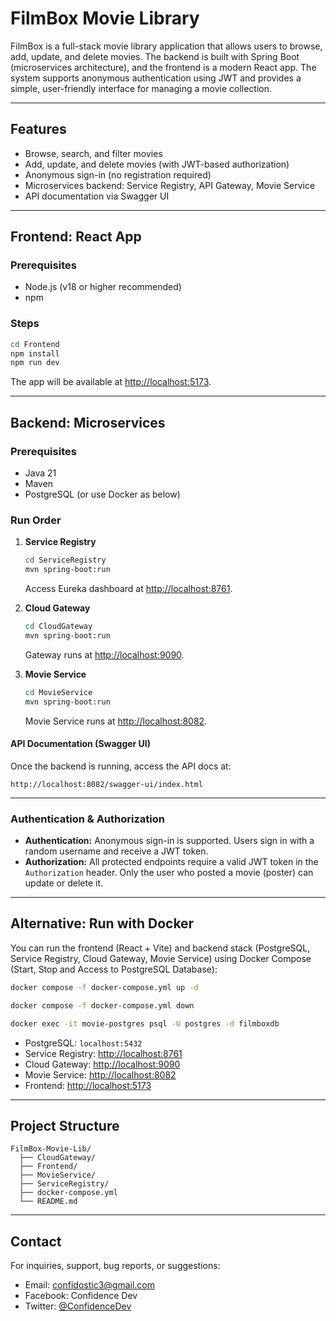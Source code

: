 # FilmBox Movie Library

FilmBox is a full-stack movie library application that allows users to browse, add, update, and delete movies. The backend is built with Spring Boot (microservices architecture), and the frontend is a modern React app. The system supports anonymous authentication using JWT and provides a simple, user-friendly interface for managing a movie collection.

---

## Features

- Browse, search, and filter movies
- Add, update, and delete movies (with JWT-based authorization)
- Anonymous sign-in (no registration required)
- Microservices backend: Service Registry, API Gateway, Movie Service
- API documentation via Swagger UI

---

## Frontend: React App

### Prerequisites

- Node.js (v18 or higher recommended)
- npm

### Steps

```sh
cd Frontend
npm install
npm run dev
```

The app will be available at [http://localhost:5173](http://localhost:5173).

---

## Backend: Microservices

### Prerequisites

- Java 21
- Maven
- PostgreSQL (or use Docker as below)

### Run Order

1. **Service Registry**

   ```sh
   cd ServiceRegistry
   mvn spring-boot:run
   ```

   Access Eureka dashboard at [http://localhost:8761](http://localhost:8761).

2. **Cloud Gateway**

   ```sh
   cd CloudGateway
   mvn spring-boot:run
   ```

   Gateway runs at [http://localhost:9090](http://localhost:9090).

3. **Movie Service**
   ```sh
   cd MovieService
   mvn spring-boot:run
   ```
   Movie Service runs at [http://localhost:8082](http://localhost:8082).

#### API Documentation (Swagger UI)

Once the backend is running, access the API docs at:

```
http://localhost:8082/swagger-ui/index.html
```

---

### Authentication & Authorization

- **Authentication:** Anonymous sign-in is supported. Users sign in with a random username and receive a JWT token.
- **Authorization:** All protected endpoints require a valid JWT token in the `Authorization` header. Only the user who posted a movie (poster) can update or delete it.

---

## Alternative: Run with Docker

You can run the frontend (React + Vite) and backend stack (PostgreSQL, Service Registry, Cloud Gateway, Movie Service) using Docker Compose (Start, Stop and Access to PostgreSQL Database):

```sh
docker compose -f docker-compose.yml up -d
```

```sh
docker compose -f docker-compose.yml down
```

```sh
docker exec -it movie-postgres psql -U postgres -d filmboxdb
```

- PostgreSQL: `localhost:5432`
- Service Registry: [http://localhost:8761](http://localhost:8761)
- Cloud Gateway: [http://localhost:9090](http://localhost:9090)
- Movie Service: [http://localhost:8082](http://localhost:8082)
- Frontend: [http://localhost:5173](http://localhost:5173)

---

## Project Structure

```
FilmBox-Movie-Lib/
  ├── CloudGateway/
  ├── Frontend/
  ├── MovieService/
  ├── ServiceRegistry/
  ├── docker-compose.yml
  └── README.md
```

---

## Contact

For inquiries, support, bug reports, or suggestions:

- Email: confidostic3@gmail.com
- Facebook: Confidence Dev
- Twitter: [@ConfidenceDev](https://twitter.com/confidencedev)
